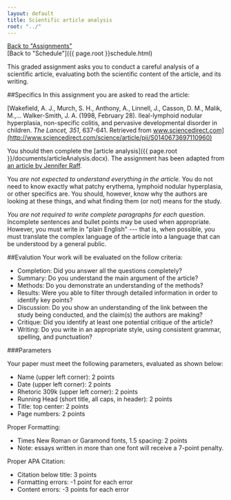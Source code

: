 ```yaml
---
layout: default
title: Scientific article analysis
root: "../"
---
```

[Back to "Assignments"](index.html)  
[Back to "Schedule"]({{ page.root }}schedule.html)  

This graded assignment asks you to conduct a careful analysis of a scientific article, evaluating both the scientific content of the article, and its writing.  

##Specifics
In this assignment you are asked to read the article:

[Wakefield, A. J., Murch, S. H., Anthony, A., Linnell, J., Casson, D. M., Malik, M.,... Walker-Smith, J. A. (1998, February 28). Ileal-lymphoid nodular hyperplasia, non-specific colitis, and pervasive developmental disorder in children. *The Lancet, 351*, 637-641. Retrieved from www.sciencedirect.com](http://www.sciencedirect.com/science/article/pii/S0140673697110960)

You should then complete the [article analysis]({{ page.root }}/documents/articleAnalysis.docx). The assignment has been adapted from [an article by Jennifer Raff](http://violentmetaphors.com/2013/08/25/how-to-read-and-understand-a-scientific-paper-2/). 

You *are not expected to understand everything in the article.* You do not need to know exactly what patchy erythema, lymphoid nodular hyperplasia, or other specifics are. You should, however, know why the authors are looking at these things, and what finding them (or not) means for the study.

*You are not required to write complete paragraphs for each question*. Incomplete sentences and bullet points may be used when appropriate. However, you must write in "plain English" --- that is, when possible, you must translate the complex language of the article into a language that can be understood by a general public.


##Evalution
Your work will be evaluated on the follow criteria:
* Completion: Did you answer all the questions completely?
* Summary: Do you understand the main argument of the article?
* Methods: Do you demonstrate an understanding of the methods?
* Results: Were you able to filter through detailed information in order to identify key points? 
* Discussion: Do you show an understanding of the link between the study being conducted, and the claim(s) the authors are making? 
* Critique: Did you identify at least one potential critique of the article?
* Writing: Do you write in an appropriate style, using consistent grammar, spelling, and punctuation? 


###Parameters

Your paper must meet the following parameters, evaluated as shown below:
* Name (upper left corner): 2 points
* Date (upper left corner): 2 points
* Rhetoric 309k (upper left corner): 2 points
* Running Head (short title, all caps, in header): 2 points
* Title: top center: 2 points
* Page numbers: 2 points  

Proper Formatting:
* Times New Roman or Garamond fonts, 1.5 spacing: 2 points
* Note: essays written in more than one font will receive a 7-point penalty. 

Proper APA Citation: 
* Citation below title: 3 points
* Formatting errors: -1 point for each error
* Content errors: -3 points for each error

